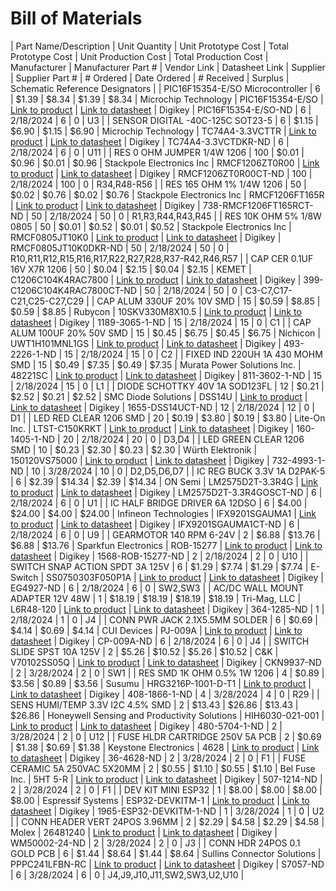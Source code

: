 # Bill of Materials

| Part Name/Description            | Unit Quantity | Unit Prototype Cost | Total Prototype Cost | Unit Production Cost | Total Production Cost | Manufacturer | Manufacturer Part # | Vendor Link | Datasheet Link | Supplier | Supplier Part # | \# Ordered | Date Ordered | \# Received | Surplus | Schematic Reference Designators |
| PIC16F15354-E/SO Microcontroller | 6 | $1.39 | $8.34 | $1.39 | $8.34 | Microchip Technology | PIC16F15354-E/SO | [Link to product](https://www.digikey.com/en/products/detail/microchip-technology/PIC16F15354-E-SO/6244547) | [Link to datasheet](https://ww1.microchip.com/downloads/en/DeviceDoc/40001835A.pdf) | Digikey | PIC16F15354-E/SO-ND | 6 | 2/18/2024 | 6 | 0 | U3 |
| SENSOR DIGITAL -40C-125C SOT23-5 | 6 | $1.15 | $6.90 | $1.15 | $6.90 | Microchip Technology | TC74A4-3.3VCTTR | [Link to product](https://www.digikey.com/en/products/detail/microchip-technology/TC74A4-3-3VCTTR/443268) | [Link to datasheet](https://ww1.microchip.com/downloads/en/DeviceDoc/21462D.pdf) | Digikey | TC74A4-3.3VCTDKR-ND | 6 | 2/18/2024 | 6 | 0 | U11 |
| RES 0 OHM JUMPER 1/4W 1206       | 100 | $0.01 | $0.96 | $0.01 | $0.96 | Stackpole Electronics Inc | RMCF1206ZT0R00 | [Link to product](https://www.digikey.com/en/products/detail/stackpole-electronics-inc/RMCF1206ZT0R00/1756906) | [Link to datasheet](https://www.seielect.com/catalog/sei-rmcf_rmcp.pdf) | Digikey | RMCF1206ZT0R00CT-ND | 100 | 2/18/2024 | 100 | 0 | R34,R48-R56 |
| RES 165 OHM 1% 1/4W 1206         | 50 | $0.02 | $0.76 | $0.02 | $0.76 | Stackpole Electronics Inc | RMCF1206FT165R | [Link to product](https://www.digikey.com/en/products/detail/stackpole-electronics-inc/RMCF1206FT165R/1758986) | [Link to datasheet](https://www.seielect.com/catalog/sei-rmcf_rmcp.pdf) | Digikey | 738-RMCF1206FT165RCT-ND | 50 | 2/18/2024 | 50 | 0 | R1,R3,R44,R43,R45 |
| RES 10K OHM 5% 1/8W 0805         | 50 | $0.01 | $0.52 | $0.01 | $0.52 | Stackpole Electronics Inc | RMCF0805JT10K0 | [Link to product](https://www.digikey.com/en/products/detail/stackpole-electronics-inc/RMCF0805JT10K0/1757762) | [Link to datasheet](https://www.seielect.com/catalog/sei-rmcf_rmcp.pdf) | Digikey | RMCF0805JT10K0DKR-ND | 50 | 2/18/2024 | 50 | 0 | R10,R11,R12,R15,R16,R17,R22,R27,R28,R37-R42,R46,R57 |
| CAP CER 0.1UF 16V X7R 1206       | 50 | $0.04 | $2.15 | $0.04 | $2.15 | KEMET | C1206C104K4RAC7800 | [Link to product](https://www.digikey.com/en/products/detail/kemet/C1206C104K4RAC7800/2215078) | [Link to datasheet](https://connect.kemet.com:7667/gateway/IntelliData-ComponentDocumentation/1.0/download/datasheet/C1206C104K4RACTU) | Digikey | 399-C1206C104K4RAC7800CT-ND | 50 | 2/18/2024 | 50 | 0 | C3-C7,C17-C21,C25-C27,C29 |
| CAP ALUM 330UF 20% 10V SMD       | 15 | $0.59 | $8.85 | $0.59 | $8.85 | Rubycon | 10SKV330M8X10.5 | [Link to product](https://www.digikey.com/en/products/detail/rubycon/10SKV330M8X10-5/3568723) | [Link to datasheet](https://www.rubycon.co.jp/wp-content/uploads/catalog-aluminum/SKV.pdf) | Digikey | 1189-3065-1-ND | 15 | 2/18/2024 | 15 | 0 | C1 |
| CAP ALUM 100UF 20% 50V SMD       | 15 | $0.45 | $6.75 | $0.45 | $6.75 | Nichicon | UWT1H101MNL1GS | [Link to product](https://www.digikey.com/en/products/detail/nichicon/UWT1H101MNL1GS/589967) | [Link to datasheet](https://www.nichicon.co.jp/english/series_items/catalog_pdf/e-uwt.pdf) | Digikey | 493-2226-1-ND | 15 | 2/18/2024 | 15 | 0 | C2 |
| FIXED IND 220UH 1A 430 MOHM SMD  | 15 | $0.49 | $7.35 | $0.49 | $7.35 | Murata Power Solutions Inc. | 48221SC | [Link to product](https://www.digikey.com/en/products/detail/murata-power-solutions-inc/48221SC/5798465) | [Link to datasheet](https://search.murata.co.jp/Ceramy/image/img/P02A/kmp_4800s.pdf) | Digikey | 811-3602-1-ND | 15 | 2/18/2024 | 15 | 0 | L1 |
| DIODE SCHOTTKY 40V 1A SOD123FL   | 12 | $0.21 | $2.52 | $0.21 | $2.52 | SMC Diode Solutions | DSS14U | [Link to product](https://www.digikey.com/en/products/detail/smc-diode-solutions/DSS14U/8341859) | [Link to datasheet](https://www.smc-diodes.com/propdf/DSS12U%20THRU%20DSS125U%20N1873%20REV.A.pdf) | Digikey | 1655-DSS14UCT-ND | 12 | 2/18/2024 | 12 | 0 | D1 |
| LED RED CLEAR 1206 SMD           | 20 | $0.19 | $3.80 | $0.19 | $3.80 | Lite-On Inc. | LTST-C150KRKT | [Link to product](https://www.digikey.com/en/products/detail/liteon/LTST-C150KRKT/386761) | [Link to datasheet](https://optoelectronics.liteon.com/upload/download/DS-22-99-0149/LTST-C150KRKT.pdf) | Digikey | 160-1405-1-ND | 20 | 2/18/2024 | 20 | 0 | D3,D4 |
| LED GREEN CLEAR 1206 SMD         | 10 | $0.23 | $2.30 | $0.23 | $2.30 | Würth Elektronik | 150120VS75000 | [Link to product](https://www.digikey.com/en/products/detail/w%C3%BCrth-elektronik/150120VS75000/4489945) | [Link to datasheet](https://www.we-online.com/components/products/datasheet/150120VS75000.pdf) | Digikey | 732-4993-1-ND | 10 | 3/28/2024 | 10 | 0 | D2,D5,D6,D7 |
| IC REG BUCK 3.3V 1A D2PAK-5      | 6 | $2.39 | $14.34 | $2.39 | $14.34 | ON Semi | LM2575D2T-3.3R4G | [Link to product](https://www.digikey.com/en/products/detail/onsemi/LM2575D2T-3-3R4G/1476688) | [Link to datasheet](https://www.onsemi.com/pdf/datasheet/lm2575-d.pdf) | Digikey | LM2575D2T-3.3R4GOSCT-ND | 6 | 2/18/2024 | 6 | 0 | U1 |
| IC HALF BRIDGE DRIVER 6A 12DSO   | 6 | $4.00 | $24.00 | $4.00 | $24.00 | Infineon Technologies | IFX9201SGAUMA1 | [Link to product](https://www.digikey.com/en/products/detail/infineon-technologies/IFX9201SGAUMA1/5415542?s=N4IgTCBcDaIJIDEAaBOMAGAjAZQOIEEBVAWX0xAF0BfIA) | [Link to datasheet](https://www.infineon.com/dgdl/Infineon-IFX9201SG-DS-v01_01-EN.pdf?fileId=5546d4624cb7f111014d2e8916795dea&ack=t) | Digikey | IFX9201SGAUMA1CT-ND | 6 | 2/18/2024 | 6 | 0 | U9 |
| GEARMOTOR 140 RPM 6-24V          | 2 | $6.88 | $13.76 | $6.88 | $13.76 | Sparkfun Electronics | ROB-15277 | [Link to product](https://www.digikey.com/en/products/detail/sparkfun-electronics/ROB-15277/9995750?utm_adgroup=&utm_source=google&utm_medium=cpc&utm_campaign=PMax%20Shopping_Product_Low%20ROAS%20Categories&utm_term=&utm_content=&utm_id=go_cmp-20243063506_adg-_ad-__dev-c_ext-_prd-9995750_sig-Cj0KCQiAn-2tBhDVARIsAGmStVn0aLLrOajCokSVooebAtZfFiqp6hXmaeF541WWscFTTx7_etZF8_AaAtFwEALw_wcB&gad_source=1&gclid=Cj0KCQiAn-2tBhDVARIsAGmStVn0aLLrOajCokSVooebAtZfFiqp6hXmaeF541WWscFTTx7_etZF8_AaAtFwEALw_wcB) | [Link to datasheet](https://cdn.sparkfun.com/assets/6/9/d/c/c/rmspec.pdf) | Digikey | 1568-ROB-15277-ND | 2 | 2/18/2024 | 2 | 0 | U10 |
| SWITCH SNAP ACTION SPDT 3A 125V  | 6 | $1.29 | $7.74 | $1.29 | $7.74 | E-Switch | SS0750303F050P1A | [Link to product](https://www.digikey.com/en/products/detail/e-switch/SS0750303F050P1A/2639081) | [Link to datasheet](https://sten-eswitch-13110800-production.s3.amazonaws.com/system/asset/product_line/data_sheet/125/SS.pdf) | Digikey | EG4927-ND | 6 | 2/18/2024 | 6 | 0 | SW2,SW3 |
| AC/DC WALL MOUNT ADAPTER 12V 48W | 1 | $18.19 | $18.19 | $18.19 | $18.19 | Tri-Mag, LLC | L6R48-120 | [Link to product](https://www.digikey.com/en/products/detail/tri-mag-llc/L6R48-120/7682648) | [Link to datasheet](https://www.tri-mag.com/wp-content/uploads/L6R48_L6R60_datasheet_m9.pdf) | Digikey | 364-1285-ND | 1 | 2/18/2024 | 1 | 0 | J4 |
| CONN PWR JACK 2.1X5.5MM SOLDER   | 6 | $0.69 | $4.14 | $0.69 | $4.14 | CUI Devices | PJ-009A | [Link to product](https://www.digikey.com/en/products/detail/cui-devices/PJ-009A/481342) | [Link to datasheet](https://www.cuidevices.com/product/resource/pj-009a.pdf) | Digikey | CP-009A-ND | 6 | 2/18/2024 | 6 | 0 | J4 |
| SWITCH SLIDE SPST 10A 125V       | 2 | $5.26 | $10.52 | $5.26 | $10.52 | C&K | V70102SS05Q | [Link to product](https://www.digikey.com/en/products/detail/c-k/V70102SS05Q/2055215) | [Link to datasheet](https://www.ckswitches.com/media/1427/v.pdf) | Digikey | CKN9937-ND | 2 | 3/28/2024 | 2 | 0 | SW1 |
| RES SMD 1K OHM 0.5% 1W 1206      | 4 | $0.89 | $3.56 | $0.89 | $3.56 | Susumu | HRG3216P-1001-D-T1 | [Link to product](https://www.digikey.com/en/products/detail/susumu/HRG3216P-1001-D-T1/5762468) | [Link to datasheet](https://www.susumu.co.jp/common/pdf/n_catalog_partition24_en.pdf) | Digikey | 408-1866-1-ND | 4 | 3/28/2024 | 4 | 0 | R29 |
| SENS HUMI/TEMP 3.3V I2C 4.5% SMD | 2 | $13.43 | $26.86 | $13.43 | $26.86 | Honeywell Sensing and Productivity Solutions | HIH6030-021-001 | [Link to product](https://www.digikey.com/en/products/detail/honeywell-sensing-and-productivity-solutions/HIH6030-021-001/4291625?s=N4IgTCBcDaICwA4AMBaArAdiXFBGFAcgCIgC6AvkA) | [Link to datasheet](https://prod-edam.honeywell.com/content/dam/honeywell-edam/sps/siot/en-us/products/sensors/humidity-with-temperature-sensors/honeywell-humidicon-hih6000-series/documents/sps-siot-hih6000-datasheet-009073-7-en-ciid-147070.pdf) | Digikey | 480-5704-1-ND | 2 | 3/28/2024 | 2 | 0 | U12 |
| FUSE HLDR CARTRIDGE 250V 5A PCB  | 2 | $0.69 | $1.38 | $0.69 | $1.38 | Keystone Electronics | 4628 | [Link to product](https://www.digikey.com/en/products/detail/keystone-electronics/4628/2137316?s=N4IgTCBcDaIGYFcDOBTABAFgGxgBwgF0BfIA) | [Link to datasheet](https://www.keyelco.com/userAssets/file/M65p44.pdf) | Digikey | 36-4628-ND | 2 | 3/28/2024 | 2 | 0 | F1 |
| FUSE CERAMIC 5A 250VAC 5X20MM    | 2 | $0.55 | $1.10 | $0.55 | $1.10 | Bel Fuse Inc. | 5HT 5-R | [Link to product](https://www.digikey.com/en/products/detail/bel-fuse-inc/5HT-5-R/1008986) | [Link to datasheet](https://www.belfuse.com/resources/datasheets/circuitprotection/ds-cp-5ht-5htp-series.pdf) | Digikey | 507-1214-ND | 2 | 3/28/2024 | 2 | 0 | F1 |
| DEV KIT MINI ESP32               | 1 | $8.00 | $8.00 | $8.00 | $8.00 | Espressif Systems | ESP32-DEVKITM-1 | [Link to product](https://www.digikey.com/en/products/detail/espressif-systems/ESP32-DEVKITM-1/13532113) | [Link to datasheet](https://www.espressif.com/sites/default/files/documentation/esp32_datasheet_en.pdf) | Digikey | 1965-ESP32-DEVKITM-1-ND | 1 | 3/28/2024 | 1 | 0 | U2 |
| CONN HEADER VERT 24POS 3.96MM    | 2 | $2.29 | $4.58 | $2.29 | $4.58 | Molex | 26481240 | [Link to product](https://www.digikey.com/en/products/detail/molex/0026481240/3159248) | [Link to datasheet](https://www.molex.com/en-us/products/part-detail/26481240?display=pdf) | Digikey | WM50002-24-ND | 2 | 3/28/2024 | 2 | 0 | J3 |
| CONN HDR 24POS 0.1 GOLD PCB      | 6 | $1.44 | $8.64 | $1.44 | $8.64 | Sullins Connector Solutions | PPPC241LFBN-RC | [Link to product](https://www.digikey.com/en/products/detail/sullins-connector-solutions/PPPC241LFBN-RC/810196) | [Link to datasheet](https://mm.digikey.com/Volume0/opasdata/d220001/medias/docus/937/Female_Headers.100_DS.pdf) | Digikey | S7057-ND | 6 | 3/28/2024 | 6 | 0 | J4,J9,J10,J11,SW2,SW3,U2,U10 |

